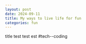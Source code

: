 ```yaml
---
layout: post
date: 2024-09-11
title: My ways to live life for fun
categories: fun
---
```

title
test test est
#tech--coding
